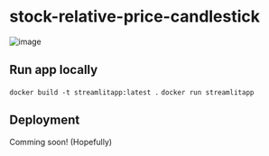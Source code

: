 # stock-relative-price-candlestick

![image](https://user-images.githubusercontent.com/12471844/135727680-6a207754-238d-451a-856a-adebab6b6f62.png)

## Run app locally

`docker build -t streamlitapp:latest .`
`docker run streamlitapp`

## Deployment

Comming soon! (Hopefully)
